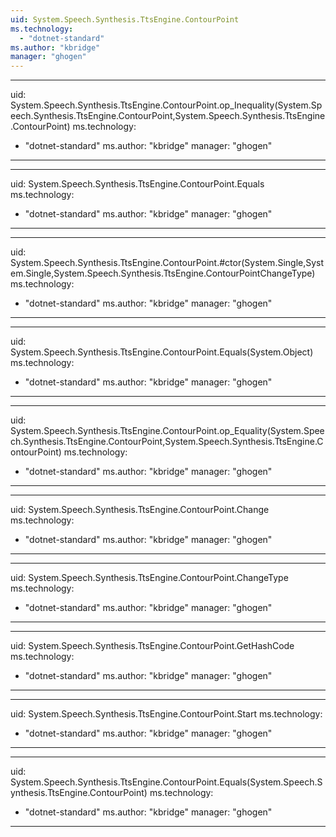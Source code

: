 ```yaml
---
uid: System.Speech.Synthesis.TtsEngine.ContourPoint
ms.technology: 
  - "dotnet-standard"
ms.author: "kbridge"
manager: "ghogen"
---
```


---
uid: System.Speech.Synthesis.TtsEngine.ContourPoint.op_Inequality(System.Speech.Synthesis.TtsEngine.ContourPoint,System.Speech.Synthesis.TtsEngine.ContourPoint)
ms.technology: 
  - "dotnet-standard"
ms.author: "kbridge"
manager: "ghogen"
---

---
uid: System.Speech.Synthesis.TtsEngine.ContourPoint.Equals
ms.technology: 
  - "dotnet-standard"
ms.author: "kbridge"
manager: "ghogen"
---

---
uid: System.Speech.Synthesis.TtsEngine.ContourPoint.#ctor(System.Single,System.Single,System.Speech.Synthesis.TtsEngine.ContourPointChangeType)
ms.technology: 
  - "dotnet-standard"
ms.author: "kbridge"
manager: "ghogen"
---

---
uid: System.Speech.Synthesis.TtsEngine.ContourPoint.Equals(System.Object)
ms.technology: 
  - "dotnet-standard"
ms.author: "kbridge"
manager: "ghogen"
---

---
uid: System.Speech.Synthesis.TtsEngine.ContourPoint.op_Equality(System.Speech.Synthesis.TtsEngine.ContourPoint,System.Speech.Synthesis.TtsEngine.ContourPoint)
ms.technology: 
  - "dotnet-standard"
ms.author: "kbridge"
manager: "ghogen"
---

---
uid: System.Speech.Synthesis.TtsEngine.ContourPoint.Change
ms.technology: 
  - "dotnet-standard"
ms.author: "kbridge"
manager: "ghogen"
---

---
uid: System.Speech.Synthesis.TtsEngine.ContourPoint.ChangeType
ms.technology: 
  - "dotnet-standard"
ms.author: "kbridge"
manager: "ghogen"
---

---
uid: System.Speech.Synthesis.TtsEngine.ContourPoint.GetHashCode
ms.technology: 
  - "dotnet-standard"
ms.author: "kbridge"
manager: "ghogen"
---

---
uid: System.Speech.Synthesis.TtsEngine.ContourPoint.Start
ms.technology: 
  - "dotnet-standard"
ms.author: "kbridge"
manager: "ghogen"
---

---
uid: System.Speech.Synthesis.TtsEngine.ContourPoint.Equals(System.Speech.Synthesis.TtsEngine.ContourPoint)
ms.technology: 
  - "dotnet-standard"
ms.author: "kbridge"
manager: "ghogen"
---

